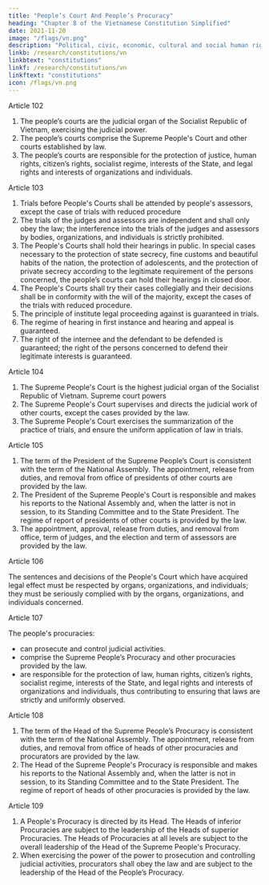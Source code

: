 ```yaml
---
title: "People’s Court And People’s Procuracy"
heading: "Chapter 8 of the Vietnamese Constitution Simplified"
date: 2021-11-20
image: "/flags/vn.png"
description: "Political, civic, economic, cultural and social human rights and citizen’s rights are recognized, respected, protected, and guaranteed"
linkb: /research/constitutions/vn
linkbtext: "constitutions"
linkf: /research/constitutions/vn
linkftext: "constitutions"
icon: /flags/vn.png
---
```




Article 102
1. The people’s courts are the judicial organ of the Socialist Republic of Vietnam, exercising the judicial power.
2. The people’s courts comprise the Supreme People's Court and other courts established by law.
3. The people’s courts are responsible for the protection of justice, human rights, citizen’s rights, socialist regime, interests of the State, and legal rights and interests of organizations and individuals.

Article 103

1. Trials before People's Courts shall be attended by people's assessors, except the case of trials with reduced procedure
2. The trials of the judges and assessors are independent and shall only obey the law; the interference into the trials of the judges and assessors by bodies, organizations, and individuals is strictly prohibited.
3. The People's Courts shall hold their hearings in public. In special cases necessary to the protection of state secrecy, fine customs and beautiful habits of the nation, the protection of adolescents, and the protection of private secrecy according to the legitimate requirement of the persons concerned, the people’s courts can hold their hearings in closed door.
4. The People's Courts shall try their cases collegially and their decisions shall be in conformity with the will of the majority, except the cases of the trials with reduced procedure.
5. The principle of institute legal proceeding against is guaranteed in trials.
6. The regime of hearing in first instance and hearing and appeal is guaranteed.
7. The right of the internee and the defendant to be defended is guaranteed; the right of the persons concerned to defend their legitimate interests is guaranteed.


Article 104
1. The Supreme People's Court is the highest judicial organ of the Socialist Republic
of Vietnam.
Supreme court powers
2. The Supreme People's Court supervises and directs the judicial work of other
courts, except the cases provided by the law.
3. The Supreme People's Court exercises the summarization of the practice of
trials, and ensure the uniform application of law in trials.

Article 105

1. The term of the President of the Supreme People’s Court is consistent with the term of the National Assembly. The appointment, release from duties, and removal from office of presidents of other courts are provided by the law.
2. The President of the Supreme People's Court is responsible and makes his reports to the National Assembly and, when the latter is not in session, to its Standing Committee and to the State President. The regime of report of presidents of other courts is provided by the law.
3. The appointment, approval, release from duties, and removal from office, term of judges, and the election and term of assessors are provided by the law. 

Article 106

The sentences and decisions of the People's Court which have acquired legal effect must
be respected by organs, organizations, and individuals; they must be seriously complied
with by the organs, organizations, and individuals concerned.


Article 107

The people's procuracies:
- can prosecute and control judicial activities.
- comprise the Supreme People’s Procuracy and other procuracies provided by the law.
- are responsible for the protection of law, human rights, citizen’s rights, socialist regime, interests of the State, and legal rights and interests of organizations and individuals, thus contributing to ensuring that laws are strictly and uniformly observed.


Article 108

1. The term of the Head of the Supreme People’s Procuracy is consistent with the term of the National Assembly. The appointment, release from duties, and removal from office of heads of other procuracies and procurators are provided by the law.
2. The Head of the Supreme People's Procuracy is responsible and makes his reports to the National Assembly and, when the latter is not in session, to its Standing Committee and to the State President. The regime of report of heads of other procuracies is provided by the law.

Article 109

1. A People's Procuracy is directed by its Head. The Heads of inferior Procuracies are subject to the leadership of the Heads of superior Procuracies. The Heads of Procuracies at all levels are subject to the overall leadership of the Head of the Supreme People's Procuracy.
2. When exercising the power of the power to prosecution and controlling judicial activities, procurators shall obey the law and are subject to the leadership of the Head of the People’s Procuracy.